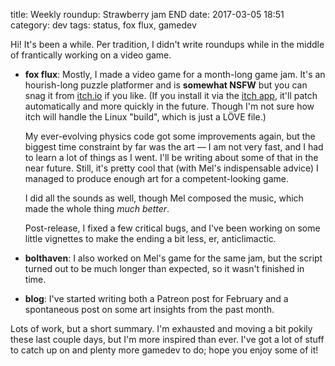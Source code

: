 title: Weekly roundup: Strawberry jam END
date: 2017-03-05 18:51
category: dev
tags: status, fox flux, gamedev

Hi!  It's been a while.  Per tradition, I didn't write roundups while in the middle of frantically working on a video game.

- **fox flux**: Mostly, I made a video game for a month-long game jam.  It's an hourish-long puzzle platformer and is **somewhat NSFW** but you can snag it from [itch.io](https://eevee.itch.io/fox-flux) if you like.  (If you install it via the [itch app](https://itch.io/app), it'll patch automatically and more quickly in the future.  Though I'm not sure how itch will handle the Linux "build", which is just a LÖVE file.)

    My ever-evolving physics code got some improvements again, but the biggest time constraint by far was the art — I am not very fast, and I had to learn a lot of things as I went.  I'll be writing about some of that in the near future.  Still, it's pretty cool that (with Mel's indispensable advice) I managed to produce enough art for a competent-looking game.

    I did all the sounds as well, though Mel composed the music, which made the whole thing _much better_.

    Post-release, I fixed a few critical bugs, and I've been working on some little vignettes to make the ending a bit less, er, anticlimactic.

- **bolthaven**: I also worked on Mel's game for the same jam, but the script turned out to be much longer than expected, so it wasn't finished in time.

- **blog**: I've started writing both a Patreon post for February and a spontaneous post on some art insights from the past month.

Lots of work, but a short summary.  I'm exhausted and moving a bit pokily these last couple days, but I'm more inspired than ever.  I've got a lot of stuff to catch up on and plenty more gamedev to do; hope you enjoy some of it!
